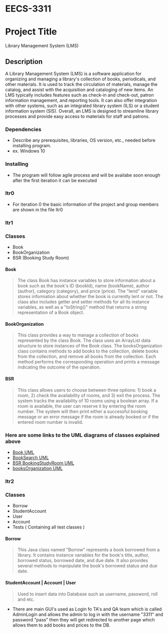 # EECS-3311
# Project Title

Library Management System (LMS) 

## Description

A Library Management System (LMS) is a software application for organizing and managing a library's collection of books, periodicals, and other materials. It is used to track the circulation of materials, manage the catalog, and assist with the acquisition and cataloging of new items. An LMS typically includes features such as check-in and check-out, patron information management, and reporting tools. It can also offer integration with other systems, such as an integrated library system (ILS) or a student information system (SIS). Overall, an LMS is designed to streamline library processes and provide easy access to materials for staff and patrons.

### Dependencies

* Describe any prerequisites, libraries, OS version, etc., needed before installing program.
* ex. Windows 10

### Installing

* The program will follow agile process and will be availabe soon enough after the first iteration it can be executed


### Itr0
* For iteration 0 the basic information of the project and group members are shown in the file Itr0 

### Itr1
### Classes
* Book
* BookOrganization
* BSR (Booking Study Room)

#### Book
> The class Book has instance variables to store information about a book such as the book's ID (bookId), name (bookName), author (author), category (category), and price (price). The "lend" variable stores information about whether the book is currently lent or not. The class also includes getter and setter methods for all its instance variables, as well as a "toString()" method that returns a string representation of a Book object.

#### BookOrganization
> This class provides a way to manage a collection of books represented by the class Book. The class uses an ArrayList data structure to store instances of the Book class. The booksOrganization class contains methods to add books to the collection, delete books from the collection, and remove all books from the collection. Each method performs the corresponding operation and prints a message indicating the outcome of the operation.

#### BSR
> This class allows users to choose between three options: 1) book a room, 2) check the availability of rooms, and 3) exit the process. The system tracks the availability of 10 rooms using a boolean array. If a room is available, the user can reserve it by entering the room number. The system will then print either a successful booking message or an error message if the room is already booked or if the entered room number is invalid.

### Here are some links to the UML diagrams of classes explained above
* [Book UML](https://drive.google.com/file/d/1Ie8lqg8Q2PyZ7Nskxg1GUPvKBxuqIadu/view?usp=share_link)
* [BookSearch UML](https://drive.google.com/file/d/1_ZHp9gKoaUj5gTr57Ji5wvugpJNGnEnF/view?usp=share_link)
* [BSR BookingStudyRoom UML](https://1drv.ms/u/s!ApjPTpRjtQF0ylcAVZ-gUwvYQdby?e=PsaRgV)
* [booksOrganization UML](https://drive.google.com/file/d/1UyWOcrv5Uz0oB5oZYCP1FU3hzafjCo0e/view?usp=sharing)

### Itr2
### Classes 
* Borrow
* StudentAccount
* User
* Account
* Tests ( Containing all test classes )

#### Borrow
> This Java class named "Borrow" represents a book borrowed from a library. It contains instance variables for the book's title, author, borrowed status, borrowed date, and due date. It also provides several methods to manipulate the book's borrowed status and due date.

#### StudentAccount | Account | User
> Used to insert data into Database such as username, password, roll and etc.


* There are main GUI's used as Login fo TA's and QA team which is called AdminLogin and allows the admin to log in with the username "3311" and password "pass" then they will get redirected to another page which allows them to add books and prices to the DB.
